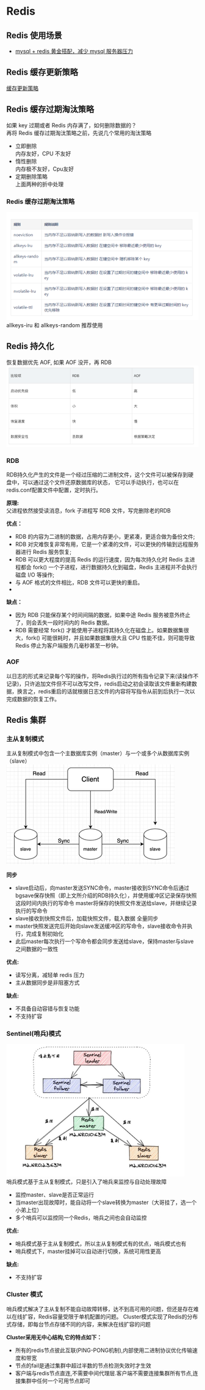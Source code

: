 # Redis

## Redis 使用场景
- [mysql + redis 黄金搭配，减少 mysql 服务器压力](https://github.com/xichuang-chen/encyclopaedia/blob/main/doc/Architecture/%E4%BB%8E0%E5%BC%80%E5%A7%8B%E5%AD%A6%E6%9E%B6%E6%9E%84/%E9%AB%98%E6%80%A7%E8%83%BD%E7%BC%93%E5%AD%98%E6%9E%B6%E6%9E%84.md#%E4%BB%80%E4%B9%88%E6%83%85%E5%86%B5%E4%B8%8B%E9%9C%80%E8%A6%81%E4%BD%BF%E7%94%A8%E7%BC%93%E5%AD%98)
## Redis 缓存更新策略
[缓存更新策略](https://github.com/xichuang-chen/encyclopaedia/blob/main/doc/Architecture/%E4%BB%8E0%E5%BC%80%E5%A7%8B%E5%AD%A6%E6%9E%B6%E6%9E%84/%E9%AB%98%E6%80%A7%E8%83%BD%E7%BC%93%E5%AD%98%E6%9E%B6%E6%9E%84.md#%E7%BC%93%E5%AD%98%E7%AD%96%E7%95%A5)

## Redis 缓存过期淘汰策略
如果 key 过期或者 Redis 内存满了，如何删除数据的？  
再将 Redis 缓存过期淘汰策略之前，先说几个常用的淘汰策略
- 立即删除  
  内存友好，CPU 不友好
- 惰性删除  
  内存极不友好，Cpu友好
- 定期删除策略  
上面两种的折中处理

### Redis 缓存过期淘汰策略
![img.png](assets/img5.png)  
allkeys-iru 和 allkeys-random 推荐使用

## Redis 持久化
恢复数据优先 AOF, 如果 AOF 没开，再 RDB  
![img.png](assets/img6.png)
### RDB
RDB持久化产生的文件是一个经过压缩的二进制文件，这个文件可以被保存到硬盘中，可以通过这个文件还原数据库的状态，
它可以手动执行，也可以在redis.conf配置文件中配置，定时执行。  

**原理:**  
父进程依然接受读消息，fork 子进程写 RDB 文件，写完删除老的RDB

**优点：**
- RDB 的内容为二进制的数据，占用内存更小，更紧凑，更适合做为备份文件;
- RDB 对灾难恢复非常有用，它是一个紧凑的文件，可以更快的传输到远程服务器进行 Redis 服务恢复;
- RDB 可以更大程度的提高 Redis 的运行速度，因为每次持久化时 Redis 主进程都会 fork() 一个子进程，进行数据持久化到磁盘，Redis 主进程并不会执行磁盘 I/O 等操作;
- 与 AOF 格式的文件相比，RDB 文件可以更快的重启。
- 
**缺点：**
- 因为 RDB 只能保存某个时间间隔的数据，如果中途 Redis 服务被意外终止了，则会丢失一段时间内的 Redis 数据。
- RDB 需要经常 fork() 才能使用子进程将其持久化在磁盘上。如果数据集很大，fork() 可能很耗时，并且如果数据集很大且 CPU 性能不佳，则可能导致 Redis 停止为客户端服务几毫秒甚至一秒钟。
### AOF
以日志的形式来记录每个写的操作，将Redis执行过的所有指令记录下来(读操作不记录)，只许追加文件但不可以改写文件，redis启动之初会读取该文件重新构建数据，换言之，redis重启的话就根据日志文件的内容将写指令从前到后执行一次以完成数据的恢复工作。


## Redis 集群

### 主从复制模式
主从复制模式中包含一个主数据库实例（master）与一个或多个从数据库实例（slave）  
![img.png](assets/img7.png)  

**同步**  
- slave启动后，向master发送SYNC命令，master接收到SYNC命令后通过bgsave保存快照（即上文所介绍的RDB持久化），并使用缓冲区记录保存快照这段时间内执行的写命令
master将保存的快照文件发送给slave，并继续记录执行的写命令
- slave接收到快照文件后，加载快照文件，载入数据                  全量同步
- master快照发送完后开始向slave发送缓冲区的写命令，slave接收命令并执行，完成复制初始化
- 此后master每次执行一个写命令都会同步发送给slave，保持master与slave之间数据的一致性

**优点:**  
- 读写分离，减轻单 redis 压力
- 主从数据同步是非阻塞方式  

**缺点:**  
- 不具备自动容错与恢复功能  
- 不支持扩容

### Sentinel(哨兵)模式
![img.png](assets/img8.png)  
哨兵模式基于主从复制模式，只是引入了哨兵来监控与自动处理故障  

- 监控master、slave是否正常运行
- 当master出现故障时，能自动将一个slave转换为master（大哥挂了，选一个小弟上位）
- 多个哨兵可以监控同一个Redis，哨兵之间也会自动监控

**优点:**  
- 哨兵模式基于主从复制模式，所以主从复制模式有的优点，哨兵模式也有  
- 哨兵模式下，master挂掉可以自动进行切换，系统可用性更高

**缺点:**
- 不支持扩容


### Cluster 模式
哨兵模式解决了主从复制不能自动故障转移，达不到高可用的问题，但还是存在难以在线扩容，Redis容量受限于单机配置的问题。
Cluster模式实现了Redis的分布式存储，即每台节点存储不同的内容，来解决在线扩容的问题  

**Cluster采用无中心结构,它的特点如下：**
- 所有的redis节点彼此互联(PING-PONG机制),内部使用二进制协议优化传输速度和带宽
- 节点的fail是通过集群中超过半数的节点检测失效时才生效
- 客户端与redis节点直连,不需要中间代理层.客户端不需要连接集群所有节点,连接集群中任何一个可用节点即可